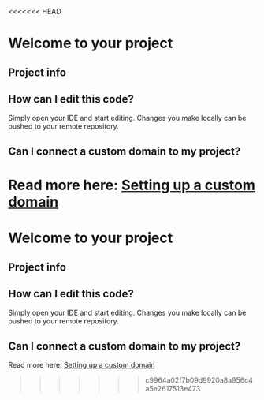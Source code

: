 <<<<<<< HEAD
# Welcome to your project

## Project info

## How can I edit this code?

Simply open your IDE and start editing. Changes you make locally can be pushed to your remote repository.

## Can I connect a custom domain to my project?

Read more here: [Setting up a custom domain](https://docs.example.com/tips-tricks/custom-domain#step-by-step-guide)
=======
# Welcome to your project

## Project info

## How can I edit this code?

Simply open your IDE and start editing. Changes you make locally can be pushed to your remote repository.

## Can I connect a custom domain to my project?

Read more here: [Setting up a custom domain](https://docs.example.com/tips-tricks/custom-domain#step-by-step-guide)
>>>>>>> c9964a02f7b09d9920a8a956c4a5e2617513e473
